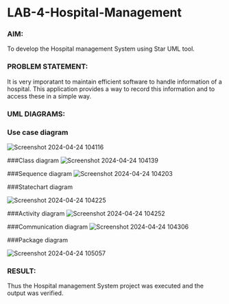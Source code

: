 # LAB-4-Hospital-Management
### AIM:
To develop the Hospital management System using Star UML tool.
### PROBLEM STATEMENT:
It is very imporatant to maintain efficient software to handle information of a hospital.
This application provides a way to record this information and to access these in a simple way.

### UML DIAGRAMS:
### Use case diagram
![Screenshot 2024-04-24 104116](https://github.com/rdivyav/LAB-4-Hospital-Management/assets/148604723/c18124a2-f204-46e0-ab38-7dc448f15e4c)

###Class diagram
![Screenshot 2024-04-24 104139](https://github.com/rdivyav/LAB-4-Hospital-Management/assets/148604723/729ee751-3297-4d5b-ba00-fcf5f09a07a0)

###Sequence diagram
![Screenshot 2024-04-24 104203](https://github.com/rdivyav/LAB-4-Hospital-Management/assets/148604723/8499e746-f64f-4661-806f-2520dfd54ceb)


###Statechart diagram


![Screenshot 2024-04-24 104225](https://github.com/rdivyav/LAB-4-Hospital-Management/assets/148604723/df5f04e9-6501-4251-80d1-8ecd108921d4)

###Activity diagram
![Screenshot 2024-04-24 104252](https://github.com/rdivyav/LAB-4-Hospital-Management/assets/148604723/e1cc9c2f-8d08-4a41-a7f4-313a296e0057)

###Communication diagram
![Screenshot 2024-04-24 104306](https://github.com/rdivyav/LAB-4-Hospital-Management/assets/148604723/4c05998f-156e-4bab-8332-a14c921b9239)


###Package diagram


![Screenshot 2024-04-24 105057](https://github.com/rdivyav/LAB-4-Hospital-Management/assets/148604723/cf2a66a4-3f2f-4235-b094-77b6b3364774)

### RESULT:
Thus the Hospital management System project was executed and the output was verified.

